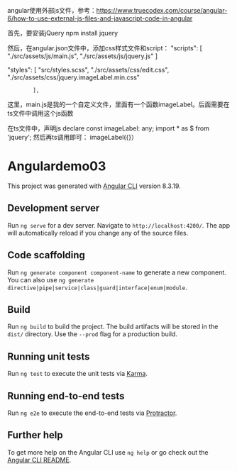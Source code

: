 angular使用外部js文件，参考：https://www.truecodex.com/course/angular-6/how-to-use-external-js-files-and-javascript-code-in-angular

首先，要安装jQuery
npm install jquery

然后，在angular.json文件中，添加css样式文件和script：
"scripts": [
              "./src/assets/js/main.js",
              "./src/assets/js/jquery.js"
            ]
            
  "styles": [
              "src/styles.scss",
              "./src/assets/css/edit.css",
              "./src/assets/css/jquery.imageLabel.min.css"

            ],

这里，main.js是我的一个自定义文件，里面有一个函数imageLabel。后面需要在ts文件中调用这个js函数

在ts文件中，声明js
declare const imageLabel: any;
import * as $ from 'jquery';
然后再ts调用即可：
 imageLabel({}）





# Angulardemo03

This project was generated with [Angular CLI](https://github.com/angular/angular-cli) version 8.3.19.

## Development server

Run `ng serve` for a dev server. Navigate to `http://localhost:4200/`. The app will automatically reload if you change any of the source files.

## Code scaffolding

Run `ng generate component component-name` to generate a new component. You can also use `ng generate directive|pipe|service|class|guard|interface|enum|module`.

## Build

Run `ng build` to build the project. The build artifacts will be stored in the `dist/` directory. Use the `--prod` flag for a production build.

## Running unit tests

Run `ng test` to execute the unit tests via [Karma](https://karma-runner.github.io).

## Running end-to-end tests

Run `ng e2e` to execute the end-to-end tests via [Protractor](http://www.protractortest.org/).

## Further help

To get more help on the Angular CLI use `ng help` or go check out the [Angular CLI README](https://github.com/angular/angular-cli/blob/master/README.md).
